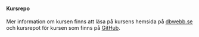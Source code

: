#### Kursrepo

Mer information om kursen finns att läsa på kursens hemsida på [dbwebb.se](https://dbwebb.se/kurser/design-v2) och kursrepot för kursen som finns på [GitHub](https://github.com/dbwebb-se/design).
